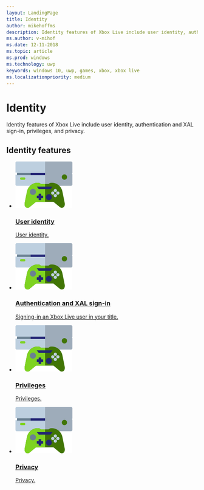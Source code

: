 ```yaml
---
layout: LandingPage
title: Identity
author: mikehoffms
description: Identity features of Xbox Live include user identity, authentication and XAL sign-in, privileges, and privacy.
ms.author: v-mihof
ms.date: 12-11-2018
ms.topic: article
ms.prod: windows
ms.technology: uwp
keywords: windows 10, uwp, games, xbox, xbox live
ms.localizationpriority: medium
---
```


<h1>Identity</h1>

<p>
  Identity features of Xbox Live include user identity, authentication and XAL sign-in, privileges, and privacy.
</p>


<h2>Identity features</h2>
<ul class="cardsF panelContent cols cols2">
    <li>
        <a href="user/index.md">
        <div class="cardSize">
            <div class="cardPadding">
                <div class="card">
                    <div class="cardImageOuter">
                        <div class="cardImage">
                            <img src="../../images/common/xbl_socialplatform.svg" alt="Social features" />
                        </div>
                    </div>
                    <div class="cardText">
                        <h3>User identity</h3>
                        <p>User identity.</p>
                    </div>
                </div>
            </div>
        </div>
        </a>
    </li>
    <li>
        <a href="../../using-xbox-live/auth/authentication.md">
        <div class="cardSize">
            <div class="cardPadding">
                <div class="card">
                    <div class="cardImageOuter">
                        <div class="cardImage">
                            <img src="../../images/common/xbl_socialplatform.svg" alt="Social features" />
                        </div>
                    </div>
                    <div class="cardText">
                        <h3>Authentication and XAL sign-in</h3>
                        <p>Signing-in an Xbox Live user in your title.</p>
                    </div>
                </div>
            </div>
        </div>
        </a>
    </li>
    <li>
        <a href="privileges/index.md">
        <div class="cardSize">
            <div class="cardPadding">
                <div class="card">
                    <div class="cardImageOuter">
                        <div class="cardImage">
                            <img src="../../images/common/xbl_socialplatform.svg" alt="Social features" />
                        </div>
                    </div>
                    <div class="cardText">
                        <h3>Privileges</h3>
                        <p>Privileges.</p>
                    </div>
                </div>
            </div>
        </div>
        </a>
    </li>
    <li>
        <a href="privacy/index.md">
        <div class="cardSize">
            <div class="cardPadding">
                <div class="card">
                    <div class="cardImageOuter">
                        <div class="cardImage">
                            <img src="../../images/common/xbl_socialplatform.svg" alt="Social features" />
                        </div>
                    </div>
                    <div class="cardText">
                        <h3>Privacy</h3>
                        <p>Privacy.</p>
                    </div>
                </div>
            </div>
        </div>
        </a>
    </li>
</ul>
